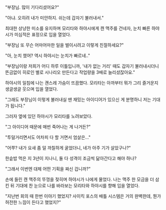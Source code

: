 "부장님. 많이 기다리셨어요?" 

"아냐. 오히려 내가 미안하지. 쉬는데 갑자기 불러내서." 

최대한 상냥한 미소를 유지하며 모리타와 하야시에게 캔 맥주를 건네자, 눈치 빠른 하야시가 미심적은 표정으로 입을 열었다.

"부장님 또 무슨 어마어마한 일을 벌이시려고 이렇게 친절하세요?" 

"아, 눈치 챘어? 역시 하야시는 눈치가 빠르네.." 

"부장님이랑 저희가 어디 하루 이틀입니까, '내가 없는 거리' 때도 갑자기 불러내시더니 뜬금없이 히로인 별로 시나리오 만든다고 작업량을 3배로 늘리셨잖아요." 

하야시의 일침에 나는 괜스레 가슴이 뜨끔했다.
모리타는 아까부터 뭐가 그리 즐거운지 생글생글 웃으며 입을 열었다.

"그래도 부장님이 이렇게 불러내실 땐 재밌는 아이디어가 있으신 게 분명하니 저는 기대가 됩니다." 

그러자 옆에 있던 하야시가 모리타를 노려보았다.

"그 아이디어 때문에 매번 죽어나는 게 나거든?" 

"투덜거리면서도 어차피 다 할 거면서 엄살은..." 

"어쭈? 내가 요새 좀 덜 까칠하게 굴었더니, 네가 아주 기가 살았구나?" 

한솥밥 먹은 지 3년이 지나니, 둘 다 성격이 조금씩 닮아간다고 해야 하나?

"그래서 이번엔 대체 어떤 기획을 짜신 겁니까?" 

손에 들린 캔 맥주의 뚜껑을 젖히며 하야시가 나에게 물었다. 나는 맥주 한 모금을 더 삼킨 뒤 기대에 찬 눈으로 나를 바라보는 모리타와 하야시를 향해 입을 열었다.

"지난번 회의 때 한번 이야기 했었지? 사이킥 포스의 배틀 시스템은 거의 완벽한데, 뭔가 허전한 느낌이 든다고 했었지?" 